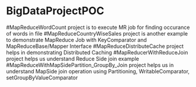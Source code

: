 # BigDataProjectPOC

#MapReduceWordCount project is to execute MR job for finding occurance of words in file
#MapReduceCountryWiseSales project is another example to demonstrate MapReduce Job with KeyComparator and MapReduceBase/Mapper Interface 
#MapReduceDistributeCache project helps in demonstrating Distributed Caching
#MapReducerWithReduceJoin project helps us understand Reduce Side join example
#MapReduceWithMapSidePartition_GroupBy_Join project helps us in understand MapSide join operation using Partitioning, WritableComparator, setGroupByValueComparator





